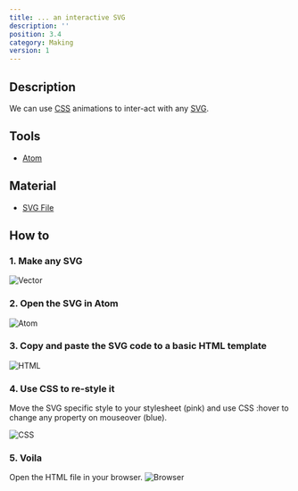 ```yaml
---
title: ... an interactive SVG
description: ''
position: 3.4
category: Making
version: 1
---
```

## Description

We can use [CSS](/basics/css) animations to inter-act with any [SVG](/basics/vectors).

## Tools

- [Atom](/basics/editors)

## Material

- [SVG File](https://www.dropbox.com/s/azvo3fy3uwxvvdd/composition.svg?dl=0)

## How to

### 1. Make any SVG

![Vector](/svgs/01.jpg)

### 2. Open the SVG in Atom

![Atom](/svgs/02.jpg)

### 3. Copy and paste the SVG code to a basic HTML template

![HTML](/svgs/03.jpg)

### 4. Use CSS to re-style it
Move the SVG specific style to your stylesheet (pink) and use CSS :hover to change any property on mouseover (blue).

![CSS](/svgs/04.jpg)

### 5. Voila
Open the HTML file in your browser.
![Browser](/svgs/05.jpg)
